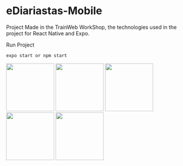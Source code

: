 ﻿# eDiariastas-Mobile

Project Made in the TrainWeb WorkShop, the technologies used in the project for React Native and Expo.

Run Project

`expo start or npm start`

<p float="left">
  <img src="https://user-images.githubusercontent.com/78617974/122819084-5958c900-d2b0-11eb-9b19-296efe3e0e66.jpg" width="130" />
  <img src="https://user-images.githubusercontent.com/78617974/122819087-59f15f80-d2b0-11eb-96c5-5a91ac2b2d7d.jpg" width="130" /> 
  <img src="https://user-images.githubusercontent.com/78617974/122819088-5a89f600-d2b0-11eb-8c6e-811945a108bc.jpg" width="130" />
  <img src="https://user-images.githubusercontent.com/78617974/122819089-5a89f600-d2b0-11eb-998e-c2a140cf824c.jpg" width="130" />
  <img src="https://user-images.githubusercontent.com/78617974/122819090-5b228c80-d2b0-11eb-866b-c2f67ce7b124.jpg" width="130" />
</p>
